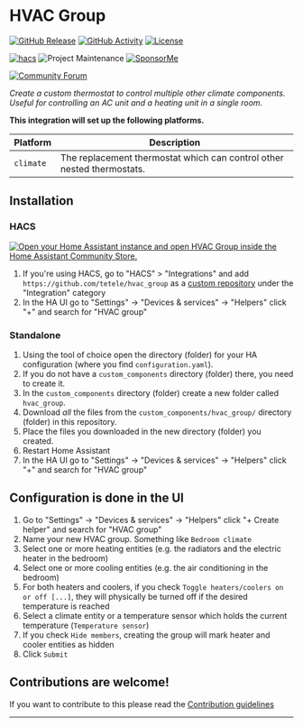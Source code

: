# HVAC Group

[![GitHub Release][releases-shield]][releases]
[![GitHub Activity][commits-shield]][commits]
[![License][license-shield]](LICENSE)

[![hacs][hacsbadge]][hacs]
![Project Maintenance][maintenance-shield]
[![SponsorMe][sponsormebadge]][sponsorme]

<!-- [![Discord][discord-shield]][discord] -->

[![Community Forum][forum-shield]][forum]

_Create a custom thermostat to control multiple other climate components. Useful for controlling an AC unit and a heating unit in a single room._

**This integration will set up the following platforms.**

| Platform  | Description                                                            |
| --------- | ---------------------------------------------------------------------- |
| `climate` | The replacement thermostat which can control other nested thermostats. |

## Installation

### HACS

[![Open your Home Assistant instance and open HVAC Group inside the Home Assistant Community Store.](https://my.home-assistant.io/badges/hacs_repository.svg)](https://my.home-assistant.io/redirect/hacs_repository/?owner=tetele&repository=hvac_group&category=Integration)

1. If you're using HACS, go to "HACS" > "Integrations" and add `https://github.com/tetele/hvac_group` as a [custom repository](https://hacs.xyz/docs/faq/custom_repositories/) under the "Integration" category
1. In the HA UI go to "Settings" -> "Devices & services" -> "Helpers" click "+" and search for "HVAC group"

### Standalone

1. Using the tool of choice open the directory (folder) for your HA configuration (where you find `configuration.yaml`).
1. If you do not have a `custom_components` directory (folder) there, you need to create it.
1. In the `custom_components` directory (folder) create a new folder called `hvac_group`.
1. Download _all_ the files from the `custom_components/hvac_group/` directory (folder) in this repository.
1. Place the files you downloaded in the new directory (folder) you created.
1. Restart Home Assistant
1. In the HA UI go to "Settings" -> "Devices & services" -> "Helpers" click "+" and search for "HVAC group"

## Configuration is done in the UI

1. Go to "Settings" -> "Devices & services" -> "Helpers" click "+ Create helper" and search for "HVAC group"
1. Name your new HVAC group. Something like `Bedroom climate`
1. Select one or more heating entities (e.g. the radiators and the electric heater in the bedroom)
1. Select one or more cooling entities (e.g. the air conditioning in the bedroom)
1. For both heaters and coolers, if you check `Toggle heaters/coolers on or off [...]`, they will physically be turned off if the desired temperature is reached
1. Select a climate entity or a temperature sensor which holds the current temperature (`Temperature sensor`)
1. If you check `Hide members`, creating the group will mark heater and cooler entities as hidden
1. Click `Submit`

## Contributions are welcome!

If you want to contribute to this please read the [Contribution guidelines](CONTRIBUTING.md)

---

[hvac_group]: https://github.com/tetele/hvac_group
[buymecoffee]: https://www.buymeacoffee.com/t3t3l3
[buymecoffeebadge]: https://img.shields.io/badge/buy%20me%20a%20coffee-donate-yellow.svg?style=for-the-badge
[sponsorme]: https://github.com/sponsors/tetele/
[sponsormebadge]: https://img.shields.io/badge/sponsor%20me-donate-yellow.svg?style=for-the-badge
[commits-shield]: https://img.shields.io/github/commit-activity/y/tetele/hvac_group.svg?style=for-the-badge
[commits]: https://github.com/tetele/hvac_group/commits/main
[hacs]: https://github.com/hacs/integration
[hacsbadge]: https://img.shields.io/badge/HACS-Custom-orange.svg?style=for-the-badge

<!-- [discord]: https://discord.gg/Qa5fW2R -->
<!-- [discord-shield]: https://img.shields.io/discord/330944238910963714.svg?style=for-the-badge -->
<!-- [exampleimg]: example.png -->

[forum-shield]: https://img.shields.io/badge/community-forum-brightgreen.svg?style=for-the-badge
[forum]: https://community.home-assistant.io/
[license-shield]: https://img.shields.io/github/license/tetele/hvac_group.svg?style=for-the-badge
[maintenance-shield]: https://img.shields.io/badge/maintainer-Tudor%20Sandu%20%40tetele-blue.svg?style=for-the-badge
[releases-shield]: https://img.shields.io/github/release/tetele/hvac_group.svg?style=for-the-badge
[releases]: https://github.com/tetele/hvac_group/releases
